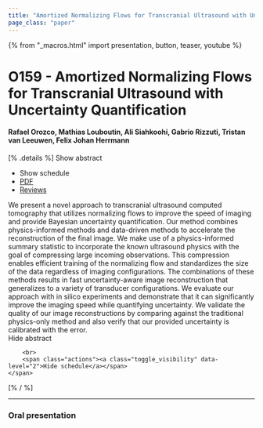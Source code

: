 ```yaml
---
title: "Amortized Normalizing Flows for Transcranial Ultrasound with Uncertainty Quantification"
page_class: "paper"
---
```


{% from "_macros.html" import presentation, button, teaser, youtube %}

# O159 - Amortized Normalizing Flows for Transcranial Ultrasound with Uncertainty Quantification

#### Rafael Orozco, Mathias Louboutin, Ali Siahkoohi, Gabrio Rizzuti, Tristan van Leeuwen, Felix Johan Herrmann

[% .details %]
<a class="toggle_visibility" data-selector=".abstract" data-level="3">Show abstract</a>
- <a class="toggle_visibility" data-selector=".schedule" data-level="3">Show schedule</a>
- <a href="https://openreview.net/pdf?id=LoJG-lUIlk">PDF</a>
- <a href="https://openreview.net/forum?id=LoJG-lUIlk">Reviews</a>

<p>
    <span class="abstract">
        We present a novel approach to transcranial ultrasound computed tomography that utilizes normalizing flows to improve the speed of imaging and provide Bayesian uncertainty quantification. Our method combines physics-informed methods and data-driven methods to accelerate the reconstruction of the final image. We make use of a physics-informed summary statistic to incorporate the known ultrasound physics with the goal of compressing large incoming observations. This compression enables efficient training of the normalizing flow and standardizes the size of the data regardless of imaging configurations. The combinations of these methods results in fast uncertainty-aware image reconstruction that generalizes to a variety of transducer configurations. We evaluate our approach with in silico experiments and demonstrate that it can significantly improve the imaging speed while quantifying uncertainty. We validate the quality of our image reconstructions by comparing against the traditional physics-only method and also verify that our provided uncertainty is calibrated with the error. 
        <br>
        <span class="actions"><a class="toggle_visibility" data-level="2">Hide abstract</a></span>
    </span>
</p>

<p>
    <span class="schedule">
        
        <br>
        <span class="actions"><a class="toggle_visibility" data-level="2">Hide schedule</a></span>
    </span>
</p>
[% / %]

---


### Oral presentation
